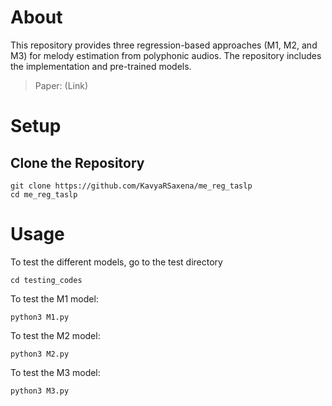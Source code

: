 # About
This repository provides three regression-based approaches (M1, M2, and M3) for melody estimation from polyphonic audios. The repository includes the implementation and pre-trained models.

> Paper: (Link)

# Setup
## Clone the Repository 
```
git clone https://github.com/KavyaRSaxena/me_reg_taslp
cd me_reg_taslp
```

# Usage
To test the different models, go to the test directory
```
cd testing_codes
```
To test the M1 model:
```
python3 M1.py 
```

To test the M2 model:
```
python3 M2.py 
```

To test the M3 model:
```
python3 M3.py 
```
